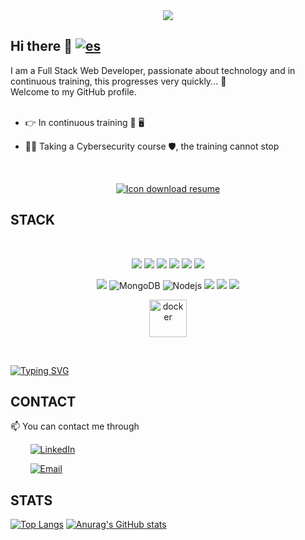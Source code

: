 <div align="center">
  <img src= "https://github.com/DanielDW23/DanielDW23/assets/126791645/e4f339c4-08b1-4a0e-a2e9-ee9aedefdd45"></img>
</div>

## Hi there 👋      [![es](https://img.shields.io/badge/lang-es-yellow.svg)](https://github.com/DanielDW23/DanielDW23/blob/main/README.md)

I am a Full Stack Web Developer, passionate about technology and in continuous training, this progresses very quickly... :rocket:   
Welcome to my GitHub profile. 
<br><br>
  
- 👉 In continuous training 📖 🖥️ 

- 👨‍💻 Taking a Cybersecurity course 🛡️, the training cannot stop

<br> 


<div align="center">
  
   <a href="https://github.com/DanielDW23/DanielDW23/files/12805009/CURRICULUM_DANIEL_LOPEZ_GARCIA_es.pdf"><img alt="Icon download resume" src="https://i.ibb.co/q5pscPS/cv-1-TEXT-EN.png" alt="cv-1-TEXT-EN" /></a>
  
</div>



## STACK
<br>
<p align="center">
 <img src= "https://img.shields.io/badge/html5-%23E34F26.svg?style=for-the-badge&logo=html5&logoColor=white"></img>
 <img src= "https://img.shields.io/badge/CSS3-1572B6?style=for-the-badge&logo=css3&logoColor=white"></img>
 <img src= "https://img.shields.io/badge/javascript-%23323330.svg?style=for-the-badge&logo=javascript&logoColor=%23F7DF1E"></img>
 <img src= "https://img.shields.io/badge/-REACT-blue?style=for-the-badge&logo=react&logoColor=white"></img>
 <img src= "https://img.shields.io/badge/PHP-777BB4?style=for-the-badge&logo=php&logoColor=white"></img>
 <img src= "https://img.shields.io/badge/-BOOTSTRAP-blueviolet?style=for-the-badge&logo=bootstrap&logoColor=white"></img>
 </p>
 
 <p align="center">
 <img src= "https://img.shields.io/badge/-LARAVEL-red?style=for-the-badge&logo=laravel&logoColor=white"></img>
 <img alt="MongoDB" src="https://img.shields.io/badge/-MongoDB-13aa52?style=for-the-badge&logo=mongodb&logoColor=white" />
 <img alt="Nodejs" src="https://img.shields.io/badge/-Nodejs-43853d?style=for-the-badge&logo=Node.js&logoColor=white" />
 <img src= "https://img.shields.io/badge/-SCRUM-orange?style=for-the-badge"></img>
 <img src= "https://img.shields.io/badge/-FIGMA-9CF?style=for-the-badge&logo=figma&logoColor=white"></img>
 <img src= "https://img.shields.io/badge/-GITHUB-lightgrey?style=for-the-badge&logo=github&logoColor=black"></img>
 </p>

   <p align="center">
 <img src="https://github.com/DanielDW23/DanielDW23/assets/126791645/a484c361-2d96-4991-8116-4fda1b1e3f62" alt="docker" width="60" height="60"/>
  </p>

  <br>

  [![Typing SVG](https://readme-typing-svg.herokuapp.com?font=Indie+Flower&size=32&pause=1000&color=4AAAFB&center=true&width=950&height=60&lines=%22First%2C+solve+the+problem.+Then%2C+write+the+code.%22;%22The+best+error+message+is+the+one+that+never+shows+up.%22;%22Coding+is+10%25+writing+code+and+90%25+understanding+why+it+doesn't+work.%22;%22The+best+programmers+aren't+always+the+best+at+coding%2C;+they're+the+ones+who+work+together+best.%22)](https://git.io/typing-svg)
 
 ## CONTACT
📫 You can contact me through

  &nbsp;&nbsp;&nbsp;&nbsp;&nbsp;&nbsp;&nbsp; <a href="https://www.linkedin.com/in/daniel-lg" target="_blank"><img alt="LinkedIn" src="https://img.shields.io/badge/linkedin-%230077B5.svg?&style=for-the-badge&logo=linkedin&logoColor=white" /></a> 
 
 &nbsp;&nbsp;&nbsp;&nbsp;&nbsp;&nbsp;&nbsp; <a href="mailto:dlopezg4@gmail.com" target="_blank"><img alt="Email" src="https://img.shields.io/badge/-EMAIL-red?&style=for-the-badge&logo=mail.ru&logoColor=white" /></a>

## STATS
<p align="center">
  
[![Top Langs](https://github-readme-stats.vercel.app/api/top-langs/?username=DanielDW23&layout=donut)](https://github.com/anuraghazra/github-readme-stats)
[![Anurag's GitHub stats](https://github-readme-stats.vercel.app/api?username=DanielDW23&show_icons=true&theme=solarized-light)](https://github.com/anuraghazra/github-readme-stats)
  
</p>
 
 






<!--
**DanielDW23/DanielDW23** is a ✨ _special_ ✨ repository because its `README.md` (this file) appears on your GitHub profile.

Here are some ideas to get you started:

- 🔭 I’m currently working on ...
- 🌱 I’m currently learning ...
- 👯 I’m looking to collaborate on ...
- 🤔 I’m looking for help with ...
- 💬 Ask me about ...
- 📫 How to reach me: ...
- 😄 Pronouns: ...
- ⚡ Fun fact: ...
-->

